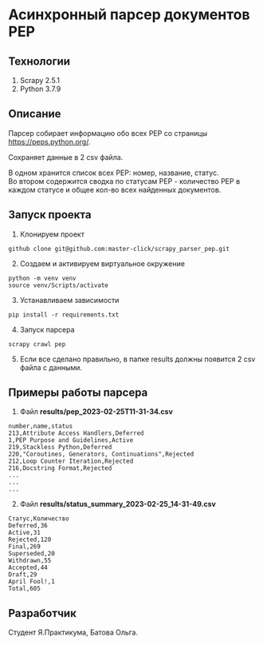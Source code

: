 # Асинхронный парсер документов PEP

## Технологии

1. Scrapy 2.5.1
2. Python 3.7.9


## Описание

Парсер собирает информацию обо всех PEP со страницы https://peps.python.org/.

Сохраняет данные в 2 csv файла.

В одном хранится список всех PEP: номер, название, статус.<br/>
Во втором содержится сводка по статусам PEP - количество PEP в каждом статусе и общее кол-во всех найденных документов.


## Запуск проекта

1. Клонируем проект

```
github clone git@github.com:master-click/scrapy_parser_pep.git
```

2. Создаем и активируем виртуальное окружение

```
python -m venv venv
source venv/Scripts/activate
```

3. Устанавливаем зависимости

```
pip install -r requirements.txt
```

4. Запуск парсера

```
scrapy crawl pep
```

5. Если все сделано правильно, в папке results должны появится 2 csv файла с данными.

## Примеры работы парсера

1. Файл **results/pep_2023-02-25T11-31-34.csv**

```
number,name,status
213,Attribute Access Handlers,Deferred
1,PEP Purpose and Guidelines,Active
219,Stackless Python,Deferred
220,"Coroutines, Generators, Continuations",Rejected
212,Loop Counter Iteration,Rejected
216,Docstring Format,Rejected
...
...
...
```

2. Файл **results/status_summary_2023-02-25_14-31-49.csv**

```
Статус,Количество
Deferred,36
Active,31
Rejected,120
Final,269
Superseded,20
Withdrawn,55
Accepted,44
Draft,29
April Fool!,1
Total,605
```

## Разработчик
Студент Я.Практикума, Батова Ольга.